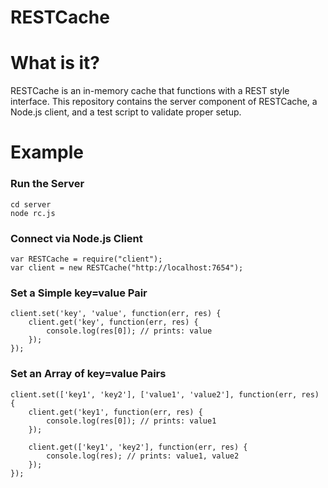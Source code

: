 RESTCache
=========

# What is it?

RESTCache is an in-memory cache that functions with a REST style interface. This repository contains the server component of RESTCache, a Node.js client, and a test script to validate proper setup.

# Example

### Run the Server

```
cd server
node rc.js
```

### Connect via Node.js Client
```
var RESTCache = require("client");
var client = new RESTCache("http://localhost:7654");
```

### Set a Simple key=value Pair
```
client.set('key', 'value', function(err, res) {
    client.get('key', function(err, res) {
        console.log(res[0]); // prints: value
    });
});
```

### Set an Array of key=value Pairs
```
client.set(['key1', 'key2'], ['value1', 'value2'], function(err, res) {
    client.get('key1', function(err, res) {
        console.log(res[0]); // prints: value1
    });
    
    client.get(['key1', 'key2'], function(err, res) {
        console.log(res); // prints: value1, value2
    });
});
```
